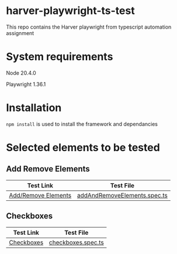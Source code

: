 # harver-playwright-ts-test
This repo contains the Harver playwright from typescript automation assignment

# System requirements
Node 20.4.0

Playwright 1.36.1

# Installation
`npm install` is used to install the framework and dependancies

# Selected elements to be tested

## Add Remove Elements

| Test Link | Test File |
|-----------|-----------|
|[Add/Remove Elements](https://the-internet.herokuapp.com/add_remove_elements/) | [addAndRemoveElements.spec.ts](tests/addAndRemoveElements.spec.ts) |

## Checkboxes

| Test Link | Test File |
|-----------|-----------|
|[Checkboxes](https://the-internet.herokuapp.com/checkboxes)|[checkboxes.spec.ts](tests/checkboxes.spec.ts)